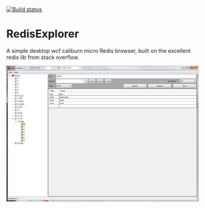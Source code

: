 [![Build status](https://ci.appveyor.com/api/projects/status/rmmx8denhrq0oo6y?svg=true)](https://ci.appveyor.com/project/LeeGould/redisexplorer)

# RedisExplorer

A simple desktop wcf caliburn micro Redis browser, built on the excellent redis lib from stack overflow.

![RedisExplorer](/RedisExplorer/Assets/screenshot1.png)
